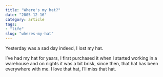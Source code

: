 ```yaml
---
title: "Where's my hat?"
date: "2005-12-16"
category: article
tags:
- "life"
slug: "wheres-my-hat"
---
```


Yesterday was a sad day indeed, I lost my hat.

I’ve had my hat for years, I first purchased it when I started working in a warehouse and on nights it was a bit brisk, since then, that hat has been everywhere with me. I love that hat, I’ll miss that hat.
